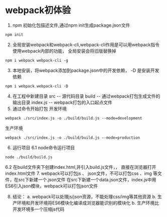 # webpack初体验
1. npm 初始化包描述文件,通过npm init生成package.json文件
```
npm init
```
2. 全局安装webpack和webpack-cli,webpack-cli作用是可以用webpack指令使用webpack内部的功能， 全局安装会将旧版替换掉
  ```
  npm i webpack webpack-cli -g
  ```
3. 本地安装，将webpack添加到package.json中的开发依赖， -D 是安装开发依赖
  ```
  npm i webpack webpack-cli -D
  ```
4. 在工程中新建目录
   src -- 源代码目录
   build -- 通过webpack打包生成文件的输出目录
   index.js -- webpack打包的入口起点文件
5. 通过命令开始打包
  开发环境
  ```
  webpack ./src/index.js -o ./build/build.js --mode=development
  ```
  生产环境
  ```
  webpack ./src/index.js -o ./build/build.js --mode=production
  ```
6. 运行项目
6.1 node命令运行项目
```
node ./build/build.js
```
6.2 在build文件夹下创建index.html,并引入build.js文件，<script src="./build.js"></script>， 直接在浏览器打开index.html文件
7. webpack可以打包js 、 json文件，不可以打包css 、img 等文件，在src下新建一个.json文件
  在src下新建一个data.json文件，index.js中用ES6引入json模块，webpack可以打包json文件

8. 结论：
   a. webpack可以处理js/json资源，不能处理css/img等其他资源
   b. 生产环境和开发环境将ES6模块化编译成浏览器能识别的模块化
   b. 生产环境比开发环境多一个压缩js代码